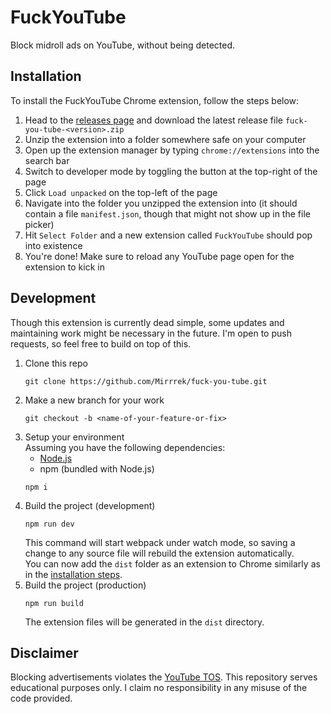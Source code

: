 # FuckYouTube
Block midroll ads on YouTube, without being detected.

## Installation
To install the FuckYouTube Chrome extension, follow the steps below:

1. Head to the [releases page](https://github.com/Mirrrek/fuck-you-tube/releases/latest) and download the latest release file `fuck-you-tube-<version>.zip`
2. Unzip the extension into a folder somewhere safe on your computer
3. Open up the extension manager by typing `chrome://extensions` into the search bar
4. Switch to developer mode by toggling the button at the top-right of the page
5. Click `Load unpacked` on the top-left of the page
6. Navigate into the folder you unzipped the extension into (it should contain a file `manifest.json`, though that might not show up in the file picker)
7. Hit `Select Folder` and a new extension called `FuckYouTube` should pop into existence
8. You're done! Make sure to reload any YouTube page open for the extension to kick in

## Development
Though this extension is currently dead simple, some updates and maintaining work might be necessary in the future. I'm open to push requests, so feel free to build on top of this.

1. Clone this repo
    ```
    git clone https://github.com/Mirrrek/fuck-you-tube.git
    ```
2. Make a new branch for your work
    ```
    git checkout -b <name-of-your-feature-or-fix>
    ```
3. Setup your environment  
   Assuming you have the following dependencies:
   - [Node.js](https://nodejs.org/)
   - npm (bundled with Node.js)
   ```
   npm i
   ```
4. Build the project (development)
   ```
   npm run dev
   ```
   This command will start webpack under watch mode, so saving a change to any source file will rebuild the extension automatically.  
   You can now add the `dist` folder as an extension to Chrome similarly as in the [installation steps](#installation).
5. Build the project (production)
   ```
   npm run build
   ```
   The extension files will be generated in the `dist` directory.

## Disclaimer
Blocking advertisements violates the [YouTube TOS](https://www.youtube.com/t/terms). This repository serves educational purposes only. I claim no responsibility in any misuse of the code provided.
